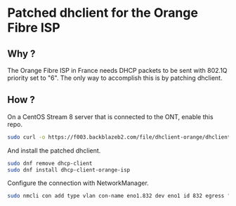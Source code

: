 # Patched dhclient for the Orange Fibre ISP

## Why ?

The Orange Fibre ISP in France needs DHCP packets to be sent with 802.1Q priority set to "6".
The only way to accomplish this is by patching dhclient.

## How ?

On a CentOS Stream 8 server that is connected to the ONT, enable this repo.

```sh
sudo curl -o https://f003.backblazeb2.com/file/dhclient-orange/dhclient-orange.repo /etc/yum.repos.d/dhclient-orange.repo
```

And install the patched dhclient.

```sh
sudo dnf remove dhcp-client
sudo dnf install dhcp-client-orange-isp
```

Configure the connection with NetworkManager.

```sh
sudo nmcli con add type vlan con-name eno1.832 dev eno1 id 832 egress "0:0,1:0,2:0,3:0,4:0,5:0,6:6,7:0"
```

